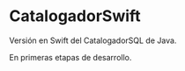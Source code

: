 # CatalogadorSwift
Versión en Swift del CatalogadorSQL de Java. 

En primeras etapas de desarrollo.
